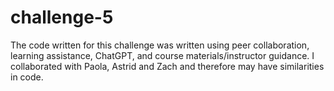 # challenge-5
The code written for this challenge was written using peer collaboration, learning assistance, ChatGPT, and course materials/instructor guidance. 
I collaborated with Paola, Astrid and Zach and therefore may have similarities in code. 
